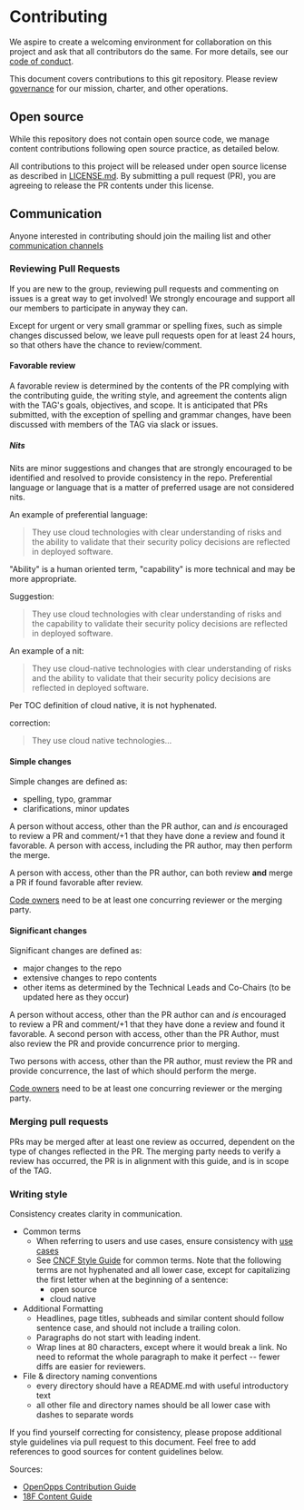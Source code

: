 # Contributing

We aspire to create a welcoming environment for collaboration on this project
and ask that all contributors do the same. For more details, see our [code of
conduct](CODE-OF-CONDUCT.md).

This document covers contributions to this git repository. Please review
[governance](governance) for our mission, charter, and other operations.

## Open source

While this repository does not contain open source code, we manage content
contributions following open source practice, as detailed below.

All contributions to this project will be released under open source license as
described in [LICENSE.md](LICENSE.md). By submitting a pull request (PR),
you are agreeing to release the PR contents under this license.

## Communication

Anyone interested in contributing should join the mailing list and other
[communication channels](README.md#Communications)

### Reviewing Pull Requests

If you are new to the group, reviewing pull requests and commenting on issues is
a great way to get involved!  We strongly encourage and support all our members
to participate in anyway they can.

Except for urgent or very small grammar or spelling fixes, such as simple
changes discussed below, we leave pull requests open for at least 24 hours, so
that others have the chance to review/comment.

#### Favorable review

A favorable review is determined by the contents of the PR complying with the
contributing guide, the writing style, and agreement the contents align with the
TAG's goals, objectives, and scope.  It is anticipated that PRs submitted, with
the exception of spelling and grammar changes, have been discussed with members
of the TAG via slack or issues.

##### Nits

Nits are minor suggestions and changes that are strongly encouraged to be
identified and resolved to provide consistency in the repo.  Preferential
language or language that is a matter of preferred usage are not considered
nits.

An example of preferential language:
> They use cloud technologies with clear understanding of risks and the ability
> to validate that their security policy decisions are reflected in deployed
> software.

"Ability" is a human oriented term, "capability" is more technical and may be
more appropriate.

Suggestion:
> They use cloud technologies with clear understanding of risks and the
> capability to validate their security policy decisions are reflected in
> deployed software.


An example of a nit:
> They use cloud-native technologies with clear understanding of risks and the
> ability to validate that their security policy decisions are reflected in
> deployed software.

Per TOC definition of cloud native, it is not hyphenated.

correction:
> They use cloud native technologies...

#### Simple changes

Simple changes are defined as:

* spelling, typo, grammar
* clarifications, minor updates

A person without access, other than the PR author, can and _is_ encouraged to
review a PR and comment/+1 that they have done a review and found it favorable.
A person with access, including the PR author, may then perform the merge.

A person with access, other than the PR author, can both review **and** merge a
PR if found favorable after review.

[Code owners](CODEOWNERS) need to be at least one concurring reviewer or the
merging party.

#### Significant changes

Significant changes are defined as:

* major changes to the repo
* extensive changes to repo contents
* other items as determined by the Technical Leads and Co-Chairs (to be updated
  here as they occur)

A person without access, other than the PR author can and _is_ encouraged to
review a PR and comment/+1 that they have done a review and found it favorable.
A second person with access, other than the PR Author, must also review the PR
and provide concurrence prior to merging.

Two persons with access, other than the PR author, must review the PR and
provide concurrence, the last of which should perform the merge.

[Code owners](CODEOWNERS.md) need to be at least one concurring reviewer or the
merging party.

### Merging pull requests

PRs may be merged after at least one review as occurred, dependent on the type
of changes reflected in the PR.  The merging party needs to verify a review has
occurred, the PR is in alignment with this guide, and is in scope of the TAG.

### Writing style

Consistency creates clarity in communication.

* Common terms
  * When referring to users and use cases, ensure consistency with
    [use cases](usecase-personas/)
  * See [CNCF Style Guide][cncf-style] for common terms. Note that the following
    terms are not hyphenated and all lower case, except for capitalizing the
    first letter when at the beginning of a sentence:
    * open source
    * cloud native
* Additional Formatting
  * Headlines, page titles, subheads and similar content should follow sentence
    case, and should not include a trailing colon.
  * Paragraphs do not start with leading indent.
  * Wrap lines at 80 characters, except where it would break a link. No need to
    reformat the whole paragraph to make it perfect -- fewer diffs are easier
    for reviewers.
* File & directory naming conventions
  * every directory should have a README.md with useful introductory text
  * all other file and directory names should be all lower case with dashes to
    separate words

If you find yourself correcting for consistency, please propose additional style
guidelines via pull request to this document. Feel free to add references to
good sources for content guidelines below.

Sources:

* [OpenOpps Contribution Guide][openopps-style]
* [18F Content Guide](https://content-guide.18f.gov/)

[cncf-style]: https://github.com/cncf/foundation/blob/master/style-guide.md
[openopps-style]: https://github.com/openopps/openopps-platform/blob/master/CONTRIBUTING.md
